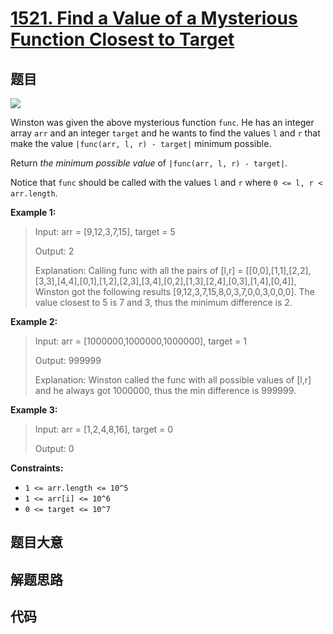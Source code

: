 # [1521. Find a Value of a Mysterious Function Closest to Target](https://leetcode.com/problems/find-a-value-of-a-mysterious-function-closest-to-target/)

## 题目

![](https://assets.leetcode.com/uploads/2020/07/09/change.png)

Winston was given the above mysterious function `func`. He has an integer
array `arr` and an integer `target` and he wants to find the values `l` and
`r` that make the value `|func(arr, l, r) - target|` minimum possible.

Return _the minimum possible value_ of `|func(arr, l, r) - target|`.

Notice that `func` should be called with the values `l` and `r` where `0 <= l,
r < arr.length`.

**Example 1:**

> Input: arr = [9,12,3,7,15], target = 5
>
> Output: 2
>
> Explanation: Calling func with all the pairs of [l,r] = [[0,0],[1,1],[2,2],[3,3],[4,4],[0,1],[1,2],[2,3],[3,4],[0,2],[1,3],[2,4],[0,3],[1,4],[0,4]], Winston got the following results [9,12,3,7,15,8,0,3,7,0,0,3,0,0,0]. The value closest to 5 is 7 and 3, thus the minimum difference is 2.

**Example 2:**

> Input: arr = [1000000,1000000,1000000], target = 1
>
> Output: 999999
>
> Explanation: Winston called the func with all possible values of [l,r] and he always got 1000000, thus the min difference is 999999.

**Example 3:**

> Input: arr = [1,2,4,8,16], target = 0
>
> Output: 0

**Constraints:**

- `1 <= arr.length <= 10^5`
- `1 <= arr[i] <= 10^6`
- `0 <= target <= 10^7`

## 题目大意

## 解题思路

## 代码

```javascript

```
